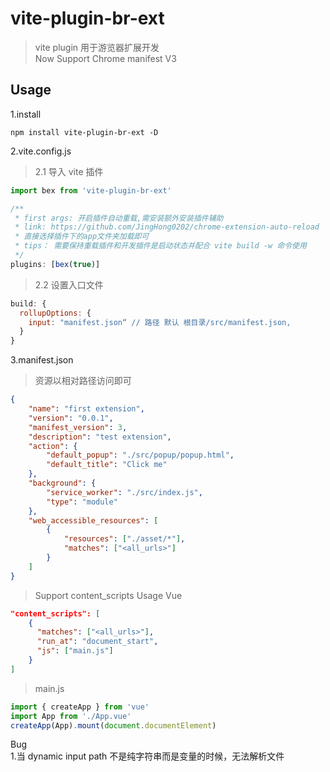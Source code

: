 # vite-plugin-br-ext

> vite plugin 用于游览器扩展开发  
> Now Support Chrome manifest V3

## Usage

1.install

```npm
npm install vite-plugin-br-ext -D
```

2.vite.config.js

> 2.1 导入 vite 插件

```js
import bex from 'vite-plugin-br-ext'

/**
 * first args: 开启插件自动重载,需安装额外安装插件辅助
 * link: https://github.com/JingHong0202/chrome-extension-auto-reload
 * 直接选择插件下的app文件夹加载即可
 * tips： 需要保持重载插件和开发插件是启动状态并配合 vite build -w 命令使用
 */
plugins: [bex(true)]
```

> 2.2 设置入口文件

```js
build: {
  rollupOptions: {
    input: "manifest.json“ // 路径 默认 根目录/src/manifest.json,
  }
}
```

3.manifest.json

> 资源以相对路径访问即可

```json
{
	"name": "first extension",
	"version": "0.0.1",
	"manifest_version": 3,
	"description": "test extension",
	"action": {
		"default_popup": "./src/popup/popup.html",
		"default_title": "Click me"
	},
	"background": {
		"service_worker": "./src/index.js",
		"type": "module"
	},
	"web_accessible_resources": [
		{
			"resources": ["./asset/*"],
			"matches": ["<all_urls>"]
		}
	]
}
```

> Support content_scripts Usage Vue

```json
"content_scripts": [
    {
      "matches": ["<all_urls>"],
      "run_at": "document_start",
      "js": ["main.js"]
    }
]
```

> main.js

```js
import { createApp } from 'vue'
import App from './App.vue'
createApp(App).mount(document.documentElement)
```

Bug  
1.当 dynamic input path 不是纯字符串而是变量的时候，无法解析文件
